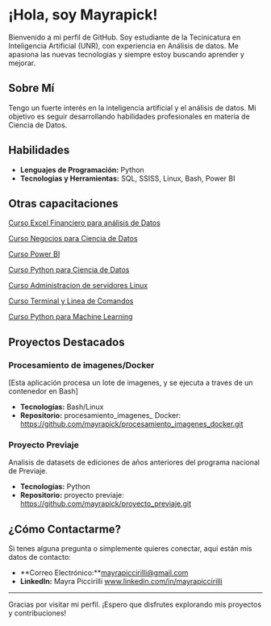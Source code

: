 # ¡Hola, soy Mayrapick! 

Bienvenido a mi perfil de GitHub. Soy estudiante de la Tecinicatura en Inteligencia Artificial (UNR), con experiencia en Análisis de datos. Me apasiona las nuevas tecnologias y siempre estoy buscando aprender y mejorar.

## Sobre Mí
 Tengo un fuerte interés en la inteligencia artificial y el análisis de datos. Mi objetivo es seguir desarrollando habilidades profesionales en materia de Ciencia de Datos.

## Habilidades

- **Lenguajes de Programación:**  Python
- **Tecnologías y Herramientas:** SQL, SSISS, Linux, Bash, Power BI

## Otras capacitaciones

[Curso Excel Financiero para análisis de Datos](./capacitaciones/diploma-excel-financiero.pdf)

[Curso Negocios para Ciencia de Datos](./capacitaciones/negocios_data_science.pdf)

[Curso Power BI](./capacitaciones/power_BI.pdf)

[Curso Python para Ciencia de Datos](./capacitaciones/python_para_ciencia_datos.pdf)

[Curso Administracion de servidores Linux](./capacitaciones/diploma-linux-old.pdf)

[Curso Terminal y Linea de Comandos](./capacitaciones/diploma-terminal-2019.pdf)

[Curso Python para Machine Learning](./capacitaciones/machine_learning.pdf)


## Proyectos Destacados

### Procesamiento de imagenes/Docker
[Esta aplicación procesa un lote de imagenes, y se ejecuta a traves de un contenedor en Bash]

- **Tecnologías:** Bash/Linux
- **Repositorio:** procesamiento_imagenes_ Docker: https://github.com/mayrapick/procesamiento_imagenes_docker.git

### Proyecto Previaje 
Analisis de datasets de ediciones de años anteriores del programa nacional de Previaje.

- **Tecnologías:** Python
- **Repositorio:** proyecto previaje: https://github.com/mayrapick/proyecto_previaje.git


## ¿Cómo Contactarme?

Si tenes alguna pregunta o simplemente quieres conectar, aquí están mis datos de contacto:

- **Correo Electrónico:**mayrapiccirilli@gmail.com
- **LinkedIn:** Mayra Piccirilli www.linkedin.com/in/mayrapiccirilli

---

Gracias por visitar mi perfil. ¡Espero que disfrutes explorando mis proyectos y contribuciones!
